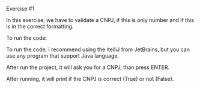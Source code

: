 Exercise #1

In this exercise, we have to validate a CNPJ, if this is only number and if this is in the correct formatting.

To run the code:

To run the code, i recommend using the ItelliJ from JetBrains, but you can use any program that support Java language.

After run the project, it will ask you for a CNPJ, than press ENTER.


After running, it will print if the CNPJ is correct (True) or not (False).

